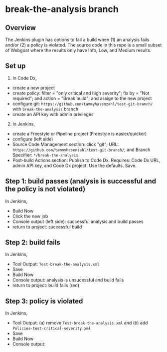 # break-the-analysis branch

## Overview
The Jenkins plugin has options to fail a build when (1) an analysis fails and/or (2) a policy is violated. The source code in this repo is a small subset of Webgoat where the results only have Info, Low, and Medium results. 

## Set up
1. In Code Dx, 
- create a new project 
- create policy: filter = "only critical and high severity"; fix by = "Not required"; and action = "Break build"; and assign to the new project 
- configure git: `https://github.com/tammyhasenzahl/test-git-branch/` with `break-the-analysis` branch
- create an API key with admin privileges
2. In Jenkins, 
- create a Freestyle or Pipeline project (Freestyle is easier/quicker)
- configure (left side)
- Source Code Management section: click "git"; URL: `https://github.com/tammyhasenzahl/test-git-branch/`; and Branch Specifier: `*/break-the-analysis`
- Post-build Actions section: Publish to Code Dx. Requires: Code Dx URL, admin API key, and Code Dx project. Use the defaults.  Save.

## Step 1: build passes (analysis is successful and the policy is not violated)
In Jenkins, 
- Build Now
- Click the new job 
- Console output (left side): successful analysis and build passes
- return to project: successful build


## Step 2: build fails 
In Jenkins, 
- Tool Output: `Test-break-the-analysis.xml`
- Save
- Build Now
- Console output: analysis is unsucessful and build fails
- return to project: build fails (red)


## Step 3: policy is violated
In Jenkins,
- Tool Output: (a) remove `Test-break-the-analysis.xml` and (b) add  `Policies-test-critical-severity.xml`
- Save
- Build Now
- Console output: 

